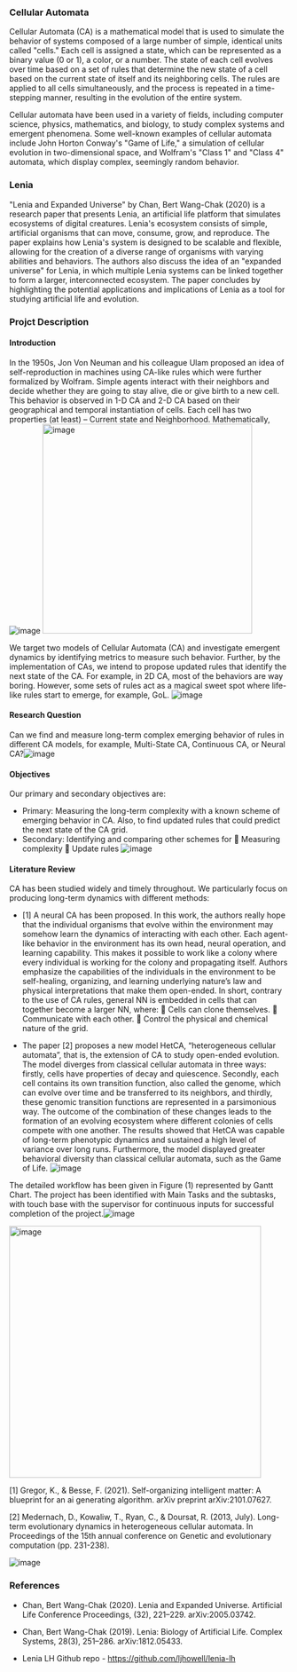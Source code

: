 ### Cellular Automata

Cellular Automata (CA) is a mathematical model that is used to simulate the behavior of systems composed of a large number of simple, identical units called "cells." Each cell is assigned a state, which can be represented as a binary value (0 or 1), a color, or a number. The state of each cell evolves over time based on a set of rules that determine the new state of a cell based on the current state of itself and its neighboring cells. The rules are applied to all cells simultaneously, and the process is repeated in a time-stepping manner, resulting in the evolution of the entire system.

Cellular automata have been used in a variety of fields, including computer science, physics, mathematics, and biology, to study complex systems and emergent phenomena. Some well-known examples of cellular automata include John Horton Conway's "Game of Life," a simulation of cellular evolution in two-dimensional space, and Wolfram's "Class 1" and "Class 4" automata, which display complex, seemingly random behavior.



### Lenia
"Lenia and Expanded Universe" by Chan, Bert Wang-Chak (2020) is a research paper that presents Lenia, an artificial life platform that simulates ecosystems of digital creatures. Lenia's ecosystem consists of simple, artificial organisms that can move, consume, grow, and reproduce. The paper explains how Lenia's system is designed to be scalable and flexible, allowing for the creation of a diverse range of organisms with varying abilities and behaviors. The authors also discuss the idea of an "expanded universe" for Lenia, in which multiple Lenia systems can be linked together to form a larger, interconnected ecosystem. The paper concludes by highlighting the potential applications and implications of Lenia as a tool for studying artificial life and evolution.




### Projct Description

#### Introduction
In the 1950s, Jon Von Neuman and his colleague Ulam proposed an idea of self-reproduction in machines using CA-like rules which were further formalized by Wolfram. Simple agents interact with their neighbors and decide whether they are going to stay alive, die or give birth to a new cell. This behavior is observed in 1-D CA and 2-D CA based on their geographical and temporal instantiation of cells. Each cell has two properties (at least) – Current state and Neighborhood. Mathematically,![image](https://user-images.githubusercontent.com/13884479/218535983-9528e0eb-3844-4176-8388-8988a59e3051.png)
<img width="378" alt="image" src="https://user-images.githubusercontent.com/13884479/218536452-d99275de-7a55-4425-92e2-372e02123719.png">

We target two models of Cellular Automata (CA) and investigate emergent dynamics by identifying metrics to measure such behavior. Further, by the implementation of CAs, we intend to propose updated rules that identify the next state of the CA. For example, in 2D CA, most of the behaviors are way boring. However, some sets of rules act as a magical sweet spot where life-like rules start to emerge, for example, GoL. ![image](https://user-images.githubusercontent.com/13884479/218536053-b2d832a3-21d3-4f06-bfa2-760d892d22cb.png)


#### Research Question
Can we find and measure long-term complex emerging behavior of rules in different CA models, for example, Multi-State CA, Continuous CA, or Neural CA?![image](https://user-images.githubusercontent.com/13884479/218536102-da6726af-9bc1-4d06-afc5-4ab19a5b6ba6.png)

#### Objectives

Our primary and secondary objectives are:
-	Primary: Measuring the long-term complexity with a known scheme of emerging behavior in CA. Also, to find updated rules that could predict the next state of the CA grid.
-	Secondary: Identifying and comparing other schemes for 
	Measuring complexity 
	Update rules
![image](https://user-images.githubusercontent.com/13884479/218536175-89862f73-ac1f-4132-98d1-c2085255a7be.png)

#### Literature Review
CA has been studied widely and timely throughout. We particularly focus on producing long-term dynamics with different methods:

-	[1] A neural CA has been proposed. In this work, the authors really hope that the individual organisms that evolve within the environment may somehow learn the dynamics of interacting with each other. Each agent-like behavior in the environment has its own head, neural operation, and learning capability. This makes it possible to work like a colony where every individual is working for the colony and propagating itself. Authors emphasize the capabilities of the individuals in the environment to be self-healing, organizing, and learning underlying nature’s law and physical interpretations that make them open-ended. In short, contrary to the use of CA rules, general NN is embedded in cells that can together become a larger NN, where:
	Cells can clone themselves. 
	Communicate with each other.
	Control the physical and chemical nature of the grid.

-	The paper [2] proposes a new model HetCA, “heterogeneous cellular automata”, that is, the extension of CA to study open-ended evolution. The model diverges from classical cellular automata in three ways: firstly, cells have properties of decay and quiescence. Secondly, each cell contains its own transition function, also called the genome, which can evolve over time and be transferred to its neighbors, and thirdly, these genomic transition functions are represented in a parsimonious way. The outcome of the combination of these changes leads to the formation of an evolving ecosystem where different colonies of cells compete with one another.  The results showed that HetCA was capable of long-term phenotypic dynamics and sustained a high level of variance over long runs. Furthermore, the model displayed greater behavioral diversity than classical cellular automata, such as the Game of Life. 
![image](https://user-images.githubusercontent.com/13884479/218536278-523fb17f-cf8c-476b-af59-5c93c2adfc44.png)


The detailed workflow has been given in Figure (1) represented by Gantt Chart. The project has been identified with Main Tasks and the subtasks, with touch base with the supervisor for continuous inputs for successful completion of the project.![image](https://user-images.githubusercontent.com/13884479/218536378-a6279ce4-6660-49e9-813a-fe781a7d39af.png)

<img width="454" alt="image" src="https://user-images.githubusercontent.com/13884479/218536541-ea413bb2-e614-42aa-bcdc-43e8b720d9d2.png">

[1] Gregor, K., & Besse, F. (2021). Self-organizing intelligent matter: A blueprint for an ai generating algorithm. arXiv preprint arXiv:2101.07627.

[2] Medernach, D., Kowaliw, T., Ryan, C., & Doursat, R. (2013, July). Long-term evolutionary dynamics in heterogeneous cellular automata. In Proceedings of the 15th annual conference on Genetic and evolutionary computation (pp. 231-238).

![image](https://user-images.githubusercontent.com/13884479/218536566-17979ca9-b72d-45f2-bbc7-e65e986fec09.png)



### References

- Chan, Bert Wang-Chak (2020). Lenia and Expanded Universe. Artificial Life Conference Proceedings, (32), 221–229. arXiv:2005.03742.

- Chan, Bert Wang-Chak (2019). Lenia: Biology of Artificial Life. Complex Systems, 28(3), 251–286. arXiv:1812.05433.

- Lenia LH Github repo - https://github.com/ljhowell/lenia-lh




